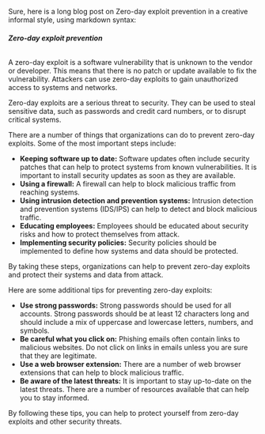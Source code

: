 Sure, here is a long blog post on Zero-day exploit prevention in a creative informal style, using markdown syntax:

###### **Zero-day exploit prevention**

A zero-day exploit is a software vulnerability that is unknown to the vendor or developer. This means that there is no patch or update available to fix the vulnerability. Attackers can use zero-day exploits to gain unauthorized access to systems and networks.

Zero-day exploits are a serious threat to security. They can be used to steal sensitive data, such as passwords and credit card numbers, or to disrupt critical systems.

There are a number of things that organizations can do to prevent zero-day exploits. Some of the most important steps include:

* **Keeping software up to date:** Software updates often include security patches that can help to protect systems from known vulnerabilities. It is important to install security updates as soon as they are available.
* **Using a firewall:** A firewall can help to block malicious traffic from reaching systems.
* **Using intrusion detection and prevention systems:** Intrusion detection and prevention systems (IDS/IPS) can help to detect and block malicious traffic.
* **Educating employees:** Employees should be educated about security risks and how to protect themselves from attack.
* **Implementing security policies:** Security policies should be implemented to define how systems and data should be protected.

By taking these steps, organizations can help to prevent zero-day exploits and protect their systems and data from attack.

Here are some additional tips for preventing zero-day exploits:

* **Use strong passwords:** Strong passwords should be used for all accounts. Strong passwords should be at least 12 characters long and should include a mix of uppercase and lowercase letters, numbers, and symbols.
* **Be careful what you click on:** Phishing emails often contain links to malicious websites. Do not click on links in emails unless you are sure that they are legitimate.
* **Use a web browser extension:** There are a number of web browser extensions that can help to block malicious traffic.
* **Be aware of the latest threats:** It is important to stay up-to-date on the latest threats. There are a number of resources available that can help you to stay informed.

By following these tips, you can help to protect yourself from zero-day exploits and other security threats.